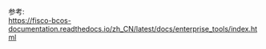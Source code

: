 







参考:   
https://fisco-bcos-documentation.readthedocs.io/zh_CN/latest/docs/enterprise_tools/index.html